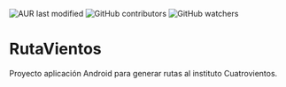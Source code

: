 ![AUR last modified](https://img.shields.io/aur/last-modified/git-hub?style=for-the-badge)
![GitHub contributors](https://img.shields.io/github/contributors/pablo-zk/RutaVientos?style=for-the-badge)
![GitHub watchers](https://img.shields.io/github/watchers/pablo-zk/RutaVientos?style=for-the-badge)

# RutaVientos
Proyecto aplicación Android para generar rutas al instituto Cuatrovientos.
